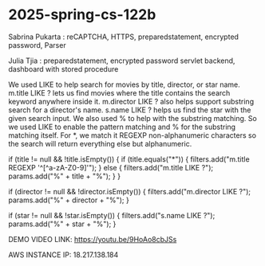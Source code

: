 # 2025-spring-cs-122b

Sabrina Pukarta : reCAPTCHA, HTTPS, preparedstatement, encrypted password, Parser

Julia Tjia : preparedstatement, encrypted password servlet backend, dashboard with stored procedure

We used LIKE to help search for movies by title, director, or star name.
m.title LIKE ? lets us find movies where the title contains the search keyword anywhere inside it.
m.director LIKE ? also helps support substring search for a director's name.
s.name LIKE ? helps us find the star with the given search input.
We also used % to help with the substring matching.
So we used LIKE to enable the pattern matching and % for the substring matching itself.
For *, we match it REGEXP non-alphanumeric characters so the search will return everything else but alphanumeric.

if (title != null && !title.isEmpty()) {
if (title.equals("*")) {
filters.add("m.title REGEXP '^[^a-zA-Z0-9]'");
} else {
filters.add("m.title LIKE ?");
params.add("%" + title + "%");
}
}

if (director != null && !director.isEmpty()) {
filters.add("m.director LIKE ?");
params.add("%" + director + "%");
}

if (star != null && !star.isEmpty()) {
filters.add("s.name LIKE ?");
params.add("%" + star + "%");
}

DEMO VIDEO LINK: https://youtu.be/9HoAo8cbJSs

AWS INSTANCE IP: 18.217.138.184